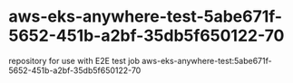 # aws-eks-anywhere-test-5abe671f-5652-451b-a2bf-35db5f650122-70
repository for use with E2E test job aws-eks-anywhere-test:5abe671f-5652-451b-a2bf-35db5f650122-70
